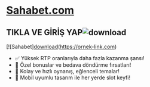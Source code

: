 # [Sahabet.com](https://ornek-link.com)

## TIKLA VE GİRİŞ YAP![download](https://github.com/user-attachments/assets/21b039ab-763e-4a9c-991e-ba53588ce393)


[![Sahabet][download](https://github.com/user-attachments/assets/21b039ab-763e-4a9c-991e-ba53588ce393)(https://ornek-link.com)

- ✅ Yüksek RTP oranlarıyla daha fazla kazanma şansı!
- 🎁 Özel bonuslar ve bedava döndürme fırsatları!
- 🎰 Kolay ve hızlı oynanış, eğlenceli temalar!
- 📱 Mobil uyumlu tasarım ile her yerde slot keyfi!
